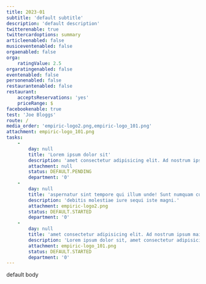 ```yaml
---
title: 2023-01
subtitle: 'default subtitle'
description: 'default description'
twitterenable: true
twittercardoptions: summary
articleenabled: false
musiceventenabled: false
orgaenabled: false
orga:
    ratingValue: 2.5
orgaratingenabled: false
eventenabled: false
personenabled: false
restaurantenabled: false
restaurant:
    acceptsReservations: 'yes'
    priceRange: $
facebookenable: true
test: 'Joe Bloggs'
route: /
media_order: 'empiric-logo2.png,empiric-logo_101.png'
attachment: empiric-logo_101.png
tasks:
    -
        day: null
        title: 'Lorem ipsum dolor sit'
        description: 'amet consectetur adipisicing elit. Ad nostrum ipsum maiores facere aspernatur sint tempore qui illum unde! Sunt numquam cum blanditiis a, debitis molestiae iure sequi iste magni.'
        attachment: null
        status: DEFAULT.PENDING
        department: '0'
    -
        day: null
        title: 'aspernatur sint tempore qui illum unde! Sunt numquam cum blanditiis a'
        description: 'debitis molestiae iure sequi iste magni.'
        attachment: empiric-logo2.png
        status: DEFAULT.STARTED
        department: '0'
    -
        day: null
        title: 'amet consectetur adipisicing elit. Ad nostrum ipsum maiores facere aspernatur sint tempore qui illum unde! Sunt'
        description: 'Lorem ipsum dolor sit, amet consectetur adipisicing elit. Ad nostrum ipsum maiores facere aspernatur sint tempore qui illum unde! Sunt numquam cum blanditiis a, debitis molestiae iure sequi iste magni.'
        attachment: empiric-logo_101.png
        status: DEFAULT.STARTED
        department: '0'
---
```


default body
